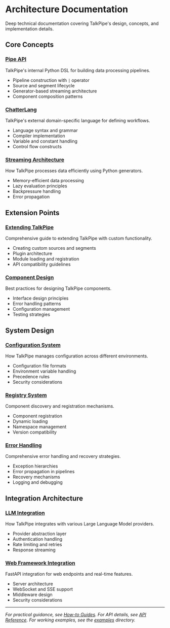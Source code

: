 # Architecture Documentation

Deep technical documentation covering TalkPipe's design, concepts, and implementation details.

## Core Concepts

### [Pipe API](pipe-api.md)
TalkPipe's internal Python DSL for building data processing pipelines.
- Pipeline construction with `|` operator
- Source and segment lifecycle
- Generator-based streaming architecture
- Component composition patterns

### [ChatterLang](chatterlang.md)
TalkPipe's external domain-specific language for defining workflows.
- Language syntax and grammar
- Compiler implementation
- Variable and constant handling
- Control flow constructs

### [Streaming Architecture](streaming.md)
How TalkPipe processes data efficiently using Python generators.
- Memory-efficient data processing
- Lazy evaluation principles
- Backpressure handling
- Error propagation

## Extension Points

### [Extending TalkPipe](extending-talkpipe.md)
Comprehensive guide to extending TalkPipe with custom functionality.
- Creating custom sources and segments
- Plugin architecture
- Module loading and registration
- API compatibility guidelines

### [Component Design](component-design.md)
Best practices for designing TalkPipe components.
- Interface design principles
- Error handling patterns
- Configuration management
- Testing strategies

## System Design

### [Configuration System](configuration.md)
How TalkPipe manages configuration across different environments.
- Configuration file formats
- Environment variable handling
- Precedence rules
- Security considerations

### [Registry System](registry.md)
Component discovery and registration mechanisms.
- Component registration
- Dynamic loading
- Namespace management
- Version compatibility

### [Error Handling](error-handling.md)
Comprehensive error handling and recovery strategies.
- Exception hierarchies
- Error propagation in pipelines
- Recovery mechanisms
- Logging and debugging

## Integration Architecture

### [LLM Integration](llm-integration.md)
How TalkPipe integrates with various Large Language Model providers.
- Provider abstraction layer
- Authentication handling
- Rate limiting and retries
- Response streaming

### [Web Framework Integration](web-integration.md)
FastAPI integration for web endpoints and real-time features.
- Server architecture
- WebSocket and SSE support
- Middleware design
- Security considerations

---

*For practical guidance, see [How-to Guides](../guides/). For API details, see [API Reference](../api-reference/). For working examples, see the [examples](../examples/) directory.*